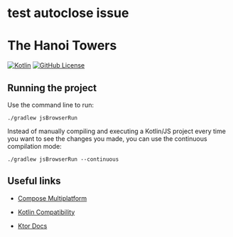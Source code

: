 # test autoclose issue
# The Hanoi Towers
[![Kotlin](https://img.shields.io/badge/kotlin-1.7.21-blue.svg?logo=kotlin)](http://kotlinlang.org)
[![GitHub License](https://img.shields.io/badge/license-Apache%20License%202.0-blue.svg?style=flat)](http://www.apache.org/licenses/LICENSE-2.0)

## Running the project

Use the command line to run:

``` 
./gradlew jsBrowserRun
```

Instead of manually compiling and executing a Kotlin/JS project every time you want to see the changes you made, you can use the continuous compilation mode:
```
./gradlew jsBrowserRun --continuous
```


## Useful links 

- [Compose Multiplatform](https://github.com/JetBrains/compose-jb)

- [Kotlin Compatibility](https://github.com/JetBrains/compose-jb/blob/master/VERSIONING.md#kotlin-compatibility)

- [Ktor Docs](https://ktor.io/docs/welcome.html)


